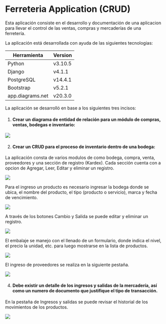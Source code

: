 # Ferreteria Application (CRUD)

Esta aplicación consiste en el desarrollo y documentación de una aplicacion para llevar el control de las ventas, compras y mercaderías de una ferretería.

La aplicación está desarrollada con ayuda de las siguientes tecnologias:

|Herramienta| Version |
|-------- |-------- |
|Python   | v3.10.5 |
|Django   | v4.1.1  |
|PostgreSQL | v14.4.1 |
|Bootstrap | v5.2.1 |
|app.diagrams.net | v20.3.0 |

La aplicación se desarrolló en base a los siguientes tres incisos:

1) #### Crear un diagrama de entidad de relación para un módulo de compras, ventas, bodegas e inventario:

![](https://i.imgur.com/qzEwEdT.png)

2) #### Crear un CRUD para el proceso de inventario dentro de una bodega:

La aplicación consta de varios modulos de  como bodega, compra, venta, proveedores y una sección de registro (Kardex). Cada sección cuenta con a opcion de Agregar, Leer, Editar y eliminar un registro.

![](https://i.imgur.com/jLYbnG8.png)

Para el ingreso un producto es necesario ingresar la bodega donde se ubica, el nombre del producto, el tipo (producto o servicio), marca y fecha de vencimiento.

![](https://i.imgur.com/tPvyhUt.png)

A través de los botones Cambio y Salida se puede editar y eliminar un registro.

![](https://i.imgur.com/BA0iz0H.png)

El embalaje se manejo con el llenado de un formulario, donde indica el nivel, el precio la unidad, etc. para luego mostrarse en la lista de productos.

![](https://i.imgur.com/DiYxTPF.png)

El ingreso de proveedores se realiza en la siguiente pestaña.

![](https://i.imgur.com/UVnOmXm.png)


4) #### Debe existir un detalle de los ingresos y salidas de la mercadería, así como un numero de documento que justifique el tipo de transacción.

En la pestaña de Ingresos y salidas se puede revisar el historial de los movimientos de los productos.

![](https://i.imgur.com/XsI12Xp.png)
